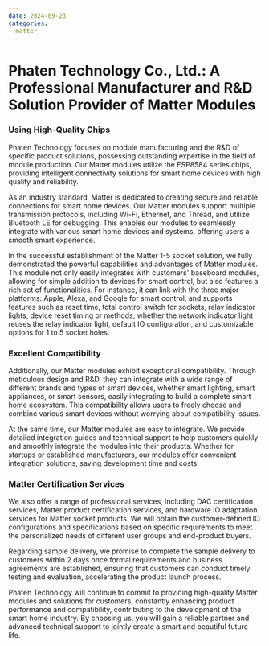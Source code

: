```yaml
---
date: 2024-09-23
categories:
- matter
---
```


# Phaten Technology Co., Ltd.: A Professional Manufacturer and R&D Solution Provider of Matter Modules


### Using High-Quality Chips
Phaten Technology focuses on module manufacturing and the R&D of specific product solutions, possessing outstanding expertise in the field of module production. <!-- more --> Our Matter modules utilize the ESP8584 series chips, providing intelligent connectivity solutions for smart home devices with high quality and reliability.
<!-- more -->
As an industry standard, Matter is dedicated to creating secure and reliable connections for smart home devices. Our Matter modules support multiple transmission protocols, including Wi-Fi, Ethernet, and Thread, and utilize Bluetooth LE for debugging. This enables our modules to seamlessly integrate with various smart home devices and systems, offering users a smooth smart experience.

In the successful establishment of the Matter 1-5 socket solution, we fully demonstrated the powerful capabilities and advantages of Matter modules. This module not only easily integrates with customers' baseboard modules, allowing for simple addition to devices for smart control, but also features a rich set of functionalities. For instance, it can link with the three major platforms: Apple, Alexa, and Google for smart control, and supports features such as reset time, total control switch for sockets, relay indicator lights, device reset timing or methods, whether the network indicator light reuses the relay indicator light, default IO configuration, and customizable options for 1 to 5 socket holes.

### Excellent Compatibility
Additionally, our Matter modules exhibit exceptional compatibility. Through meticulous design and R&D, they can integrate with a wide range of different brands and types of smart devices, whether smart lighting, smart appliances, or smart sensors, easily integrating to build a complete smart home ecosystem. This compatibility allows users to freely choose and combine various smart devices without worrying about compatibility issues.

At the same time, our Matter modules are easy to integrate. We provide detailed integration guides and technical support to help customers quickly and smoothly integrate the modules into their products. Whether for startups or established manufacturers, our modules offer convenient integration solutions, saving development time and costs.

### Matter Certification Services
We also offer a range of professional services, including DAC certification services, Matter product certification services, and hardware IO adaptation services for Matter socket products. We will obtain the customer-defined IO configurations and specifications based on specific requirements to meet the personalized needs of different user groups and end-product buyers.

Regarding sample delivery, we promise to complete the sample delivery to customers within 2 days once formal requirements and business agreements are established, ensuring that customers can conduct timely testing and evaluation, accelerating the product launch process.

Phaten Technology will continue to commit to providing high-quality Matter modules and solutions for customers, constantly enhancing product performance and compatibility, contributing to the development of the smart home industry. By choosing us, you will gain a reliable partner and advanced technical support to jointly create a smart and beautiful future life.